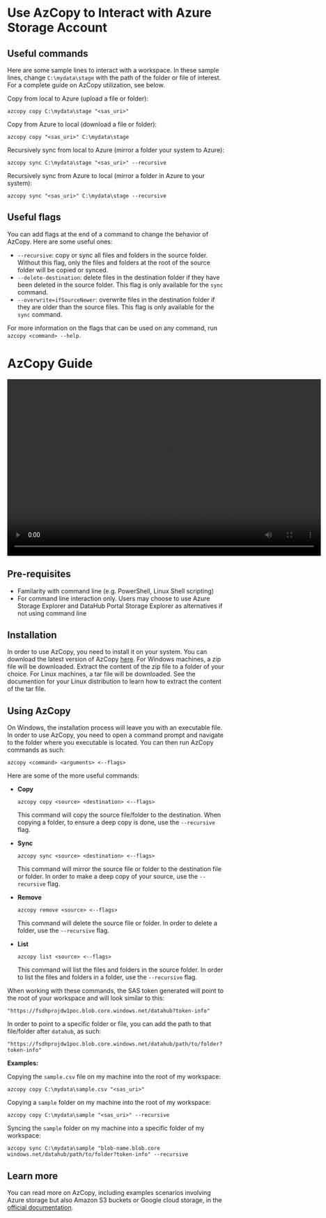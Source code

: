 # Use AzCopy to Interact with Azure Storage Account

## Useful commands

Here are some sample lines to interact with a workspace. In these sample lines, change `C:\mydata\stage` with the path of the folder or file of interest. For a complete guide on AzCopy utilization, see below.

Copy from local to Azure (upload a file or folder):

`azcopy copy C:\mydata\stage "<sas_uri>"`

Copy from Azure to local (download a file or folder):

`azcopy copy "<sas_uri>" C:\mydata\stage`

Recursively sync from local to Azure (mirror a folder your system to Azure):

`azcopy sync C:\mydata\stage "<sas_uri>" --recursive`

Recursively sync from Azure to local (mirror a folder in Azure to your system):

`azcopy sync "<sas_uri>" C:\mydata\stage --recursive`

## Useful flags

You can add flags at the end of a command to change the behavior of AzCopy. Here are some useful ones:

- `--recursive`: copy or sync all files and folders in the source folder. Without this flag, only the files and folders at the root of the source folder will be copied or synced.
- `--delete-destination`: delete files in the destination folder if they have been deleted in the source folder. This flag is only available for the `sync` command.
- `--overwrite=ifSourceNewer`: overwrite files in the destination folder if they are older than the source files. This flag is only available for the `sync` command.

For more information on the flags that can be used on any command, run `azcopy <command> --help`.

# AzCopy Guide

<video width="720" height="405" controls>
    <source src="/api/media/azcopy.mp4" type="video/mp4">
    Your browser does not support the video tag.
</video>

## Pre-requisites

- Familarity with command line (e.g. PowerShell, Linux Shell scripting)
- For command line interaction only. Users may choose to use Azure Storage Explorer and DataHub Portal Storage Explorer as alternatives if not using command line

## Installation

In order to use AzCopy, you need to install it on your system. You can download the latest version of AzCopy [here](https://docs.microsoft.com/en-us/azure/storage/common/storage-use-azcopy-v10#download-azcopy). For Windows machines, a zip file will be downloaded. Extract the content of the zip file to a folder of your choice. For Linux machines, a tar file will be downloaded. See the documention for your Linux distribution to learn how to extract the content of the tar file.

## Using AzCopy

On Windows, the installation process will leave you with an executable file. In order to use AzCopy, you need to open a command prompt and navigate to the folder where you executable is located. You can then run AzCopy commands as such:

```
azcopy <command> <arguments> <--flags>
```

Here are some of the more useful commands:

- **Copy**

  ```
  azcopy copy <source> <destination> <--flags>
  ```

  This command will copy the source file/folder to the destination. When copying a folder, to ensure a deep copy is done, use the `--recursive` flag.

- **Sync**
  ```
  azcopy sync <source> <destination> <--flags>
  ```
  This command will mirror the source file or folder to the destination file or folder. In order to make a deep copy of your source, use the `--recursive` flag.
- **Remove**
  ```
  azcopy remove <source> <--flags>
  ```
  This command will delete the source file or folder. In order to delete a folder, use the `--recursive` flag.
- **List**
  ```
  azcopy list <source> <--flags>
  ```
  This command will list the files and folders in the source folder. In order to list the files and folders in a folder, use the `--recursive` flag.

When working with these commands, the SAS token generated will point to the root of your workspace and will look similar to this:

```
"https://fsdhprojdw1poc.blob.core.windows.net/datahub?token-info"
```

In order to point to a specific folder or file, you can add the path to that file/folder after `datahub`, as such:

```
"https://fsdhprojdw1poc.blob.core.windows.net/datahub/path/to/folder?token-info"
```

**Examples:**

Copying the `sample.csv` file on my machine into the root of my workspace:

`azcopy copy C:\mydata\sample.csv "<sas_uri>"`

Copying a `sample` folder on my machine into the root of my workspace:

`azcopy copy C:\mydata\sample "<sas_uri>" --recursive`

Syncing the `sample` folder on my machine into a specific folder of my workspace:

`azcopy sync C:\mydata\sample "blob-name.blob.core windows.net/datahub/path/to/folder?token-info" --recursive`

## Learn more

You can read more on AzCopy, including examples scenarios involving Azure storage but also Amazon S3 buckets or Google cloud storage, in the [official documentation](https://docs.microsoft.com/en-us/azure/storage/common/storage-use-azcopy-v10).
